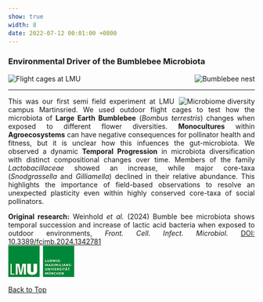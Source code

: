 ```yaml
---
show: true
width: 8
date: 2022-07-12 00:01:00 +0800
---
```

<div class="p-4">
     <h3 id="Bombus">Environmental Driver of the Bumblebee Microbiota</h3>
      <div style="display: flex; flex-wrap: wrap; justify-content: space-between; gap: 1px;">
      <img data-src="{{ 'assets/images/photos/bb_setupm.jpg' | relative_url }}" alt="Flight cages at LMU"  class="lazy rounded frame-img" 
           src="{{ '/assets/images/empty_300x200.png' | relative_url }}" data-toggle="tooltip" data-placement="top" title="Outdoor Flight Cages at LMU">
      <img data-src="{{ 'assets/images/photos/bb_nest2.jpg' | relative_url }}" alt="Bumblebee nest"  class="lazy rounded frame-img" 
           src="{{ '/assets/images/empty_300x200.png' | relative_url }}" data-toggle="tooltip" data-placement="top" title="Bumblebee Nest">
          </div>
 <hr />
      <div style="text-align: justify;">
       <img data-src="{{ 'assets/images/covers/cover_bumble.jpg' | relative_url }}" alt="Microbiome diversity"  class="lazy rounded frame-img" style="float: right; margin-left: 10px;"        src="{{ '/assets/images/empty_300x200.png' | relative_url }}" data-toggle="tooltip" data-placement="top" title="Microbiome Diversification">  
<p>
This was our first semi field experiment at LMU campus Martinsried. We used outdoor flight cages to test how the microbiota of <strong>Large Earth Bumblebee</strong> (<i>Bombus terrestris</i>) changes when exposed to different flower diversities.
  <strong>Monocultures</strong> within <strong>Agroecosystems</strong> can have negative consequences for pollinator health and fitness, but it is unclear how this infuences the gut-microbiota. We observed a dynamic <strong>Temporal Progression</strong> in microbiota diversification with distinct compositional changes over time.
  Members of the family <i>Lactobacillaceae</i> showed an increase, while major core-taxa (<i>Snodgrassella</i> and <i>Gilliamella</i>) declined in their relative abundance.
  This highlights the importance of field-based observations to resolve an unexpected plasticity even within highly conserved core-taxa of social pollinators. 
</p>
   <div class="card bg-light mb-3">
 <div class="card-header">
<strong>Original research:</strong>
Weinhold <i>et al.</i> (2024) Bumble bee microbiota shows temporal succession and increase of lactic acid bacteria when exposed to outdoor environments, <i>Front. Cell. Infect. Microbiol.</i> <a href="https://doi.org/10.3389/fcimb.2024.1342781" class="external" target="_blank" rel="noopener noreferrer">DOI: 10.3389/fcimb.2024.1342781</a> <br> 
  <div style="display: flex; flex-direction: column; gap: 5px;">
 <div style="display: flex; gap: 10px; align-items: center;">
        <span class="__dimensions_badge_embed__" 
              data-doi="10.3389/fcimb.2024.1342781" 
              data-style="small_rectangle">
        </span>
        <div class='altmetric-embed' 
             data-badge-popover='bottom' 
             data-doi='10.3389/fcimb.2024.1342781'>
        </div>
        <a href="https://plu.mx/plum/a/?doi=10.3389/fcimb.2024.1342781" 
           class="plumx-plum-print-popup" 
           data-popup="bottom" 
           data-theme="liberty" 
           data-badge="false" 
           data-size="small">
        </a>
    </div>
</div>
  </div> </div> 
 <img src="/assets/logo/logo64_LMU.png" alt="LMU Logo" class="img-fluid logo-img">
 <p><a href="#top">Back to Top <i class="fas fa-angle-double-up"></i></a></p>
</div>
</div>
